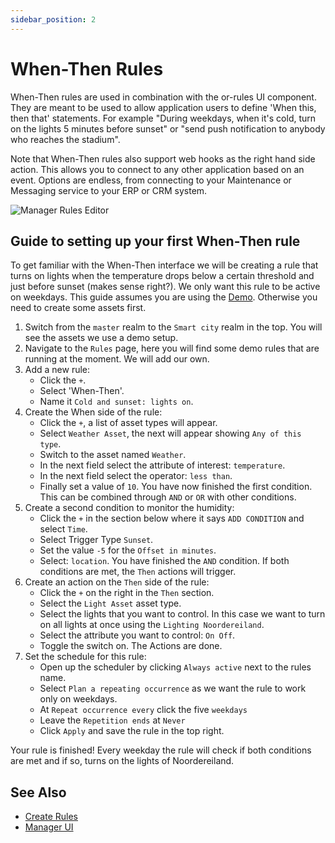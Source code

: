 ```yaml
---
sidebar_position: 2
---
```


# When-Then Rules

When-Then rules are used in combination with the or-rules UI component. They are meant to be used to allow application users to define 'When this, then that' statements. For example "During weekdays, when it's cold, turn on the lights 5 minutes before sunset" or "send push notification to anybody who reaches the stadium".

Note that When-Then rules also support web hooks as the right hand side action. This allows you to connect to any other application based on an event. Options are endless, from connecting to your Maintenance or Messaging service to your ERP or CRM system.

![Manager Rules Editor](https://user-images.githubusercontent.com/11444149/191290260-f64c619b-e595-4bf0-8235-e9ef21923544.png)

## Guide to setting up your first When-Then rule
To get familiar with the When-Then interface we will be creating a rule that turns on lights when the temperature drops below a certain threshold and just before sunset (makes sense right?). We only want this rule to be active on weekdays.
This guide assumes you are using the [Demo](https://openremote.io/demo/). Otherwise you need to create some assets first.

1. Switch from the `master` realm to the `Smart city` realm in the top. You will see the assets we use a demo setup. 
2. Navigate to the `Rules` page, here you will find some demo rules that are running at the moment. We will add our own.
3. Add a new rule:
   * Click the `+`.
   * Select 'When-Then'.
   * Name it `Cold and sunset: lights on`.
4. Create the When side of the rule:
   * Click the `+`, a list of asset types will appear.
   * Select `Weather Asset`, the next will appear showing `Any of this type`.
   * Switch to the asset named `Weather`.
   * In the next field select the attribute of interest: `temperature`.
   * In the next field select the operator: `less than`.
   * Finally set a value of `10`. You have now finished the first condition. This can be combined through `AND` or `OR` with other conditions.
5. Create a second condition to monitor the humidity:
   * Click the `+` in the section below where it says `ADD CONDITION` and select `Time`.
   * Select Trigger Type `Sunset`.
   * Set the value `-5` for the `Offset in minutes`.
   * Select: `location`. You have finished the `AND` condition. If both conditions are met, the `Then` actions will trigger.
6. Create an action on the `Then` side of the rule:
   * Click the `+` on the right in the `Then` section.
   * Select the `Light Asset` asset type.
   * Select the lights that you want to control. In this case we want to turn on all lights at once using the `Lighting Noordereiland`.
   * Select the attribute you want to control: `On Off`.
   * Toggle the switch on. The Actions are done.
7. Set the schedule for this rule:
   * Open up the scheduler by clicking `Always active` next to the rules name.
   * Select `Plan a repeating occurrence` as we want the rule to work only on weekdays.
   * At `Repeat occurrence every` click the five `weekdays`
   * Leave the `Repetition ends` at `Never`
   * Click `Apply` and save the rule in the top right.

Your rule is finished! Every weekday the rule will check if both conditions are met and if so, turns on the lights of Noordereiland. 

## See Also

- [Create Rules](create-rules.md)
- [Manager UI](../manager-ui/manager-ui.md)
